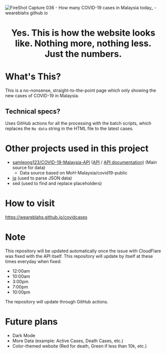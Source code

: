![FireShot Capture 036 - How many COVID-19 cases in Malaysia today_ - weareblahs github io](https://user-images.githubusercontent.com/37889443/154730995-368e50d5-816c-43fe-b867-32cce27232e6.png)
<h1 style="text-align: center;">Yes. This is how the website looks like. Nothing more, nothing less. Just the numbers.</h1>

# What's This?
This is a no-nonsense, straight-to-the-point page which only showing the new cases of COVID-19 in Malaysia.
## Technical specs?
Uses GitHub actions for all the processing with the batch scripts, which replaces the `No data` string in the HTML file to the latest cases.
# Other projects used in this project
 - [samleong123/COVID-19-Malaysia-API](https://github.com/samleong123/COVID-19-Malaysia-API) ([API](https://covid-19.samsam123.name.my/api/cases?date=latest) / [API documentation](https://covid-19.samsam123.name.my/api.html)) (Main source for data)
   - Data source based on MoH-Malaysia/covid19-public
 - [jq](https://github.com/stedolan/jq) (used to parse JSON data)
 - sed (used to find and replace placeholders)
# How to visit
https://weareblahs.github.io/covidcases

# Note
This repository will be updated automatically once the issue with CloudFlare was fixed with the API itself. This repository will update by itself at these times everyday when fixed:
 - 12:00am
 - 10:00am
 - 3:00pm
 - 7:00pm
 - 10:00pm

The repository will update through GitHub actions.

# Future plans
 - Dark Mode
 - More Data (example: Active Cases, Death Cases, etc.)
 - Color-themed website (Red for death, Green if less than 10k, etc.)
